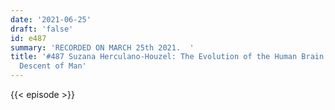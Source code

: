 ```yaml
---
date: '2021-06-25'
draft: 'false'
id: e487
summary: 'RECORDED ON MARCH 25th 2021.  '
title: '#487 Suzana Herculano-Houzel: The Evolution of the Human Brain, and Darwin''s
  Descent of Man'
---
```

{{< episode >}}

